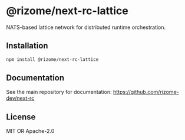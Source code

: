 # @rizome/next-rc-lattice

NATS-based lattice network for distributed runtime orchestration.

## Installation

```bash
npm install @rizome/next-rc-lattice
```

## Documentation

See the main repository for documentation: https://github.com/rizome-dev/next-rc

## License

MIT OR Apache-2.0